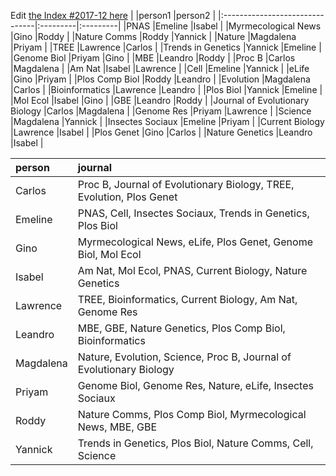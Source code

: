 Edit [the Index #2017-12 here](https://docs.google.com/document/d/148trHCFgjXf54Y6kVLHUcl9yq5uivKjP9nf_DkQQkRI/edit?usp=sharing)
|                                |person1   |person2   |
|:-------------------------------|:---------|:---------|
|PNAS                            |Emeline   |Isabel    |
|Myrmecological News             |Gino      |Roddy     |
|Nature Comms                    |Roddy     |Yannick   |
|Nature                          |Magdalena |Priyam    |
|TREE                            |Lawrence  |Carlos    |
|Trends in Genetics              |Yannick   |Emeline   |
|Genome Biol                     |Priyam    |Gino      |
|MBE                             |Leandro   |Roddy     |
|Proc B                          |Carlos    |Magdalena |
|Am Nat                          |Isabel    |Lawrence  |
|Cell                            |Emeline   |Yannick   |
|eLife                           |Gino      |Priyam    |
|Plos Comp Biol                  |Roddy     |Leandro   |
|Evolution                       |Magdalena |Carlos    |
|Bioinformatics                  |Lawrence  |Leandro   |
|Plos Biol                       |Yannick   |Emeline   |
|Mol Ecol                        |Isabel    |Gino      |
|GBE                             |Leandro   |Roddy     |
|Journal of Evolutionary Biology |Carlos    |Magdalena |
|Genome Res                      |Priyam    |Lawrence  |
|Science                         |Magdalena |Yannick   |
|Insectes Sociaux                |Emeline   |Priyam    |
|Current Biology                 |Lawrence  |Isabel    |
|Plos Genet                      |Gino      |Carlos    |
|Nature Genetics                 |Leandro   |Isabel    |




|person    |journal                                                              |
|:---------|:--------------------------------------------------------------------|
|Carlos    |Proc B, Journal of Evolutionary Biology, TREE, Evolution, Plos Genet |
|Emeline   |PNAS, Cell, Insectes Sociaux, Trends in Genetics, Plos Biol          |
|Gino      |Myrmecological News, eLife, Plos Genet, Genome Biol, Mol Ecol        |
|Isabel    |Am Nat, Mol Ecol, PNAS, Current Biology, Nature Genetics            |
|Lawrence  |TREE, Bioinformatics, Current Biology, Am Nat, Genome Res            |
|Leandro   |MBE, GBE, Nature Genetics, Plos Comp Biol, Bioinformatics           |
|Magdalena |Nature, Evolution, Science, Proc B, Journal of Evolutionary Biology  |
|Priyam    |Genome Biol, Genome Res, Nature, eLife, Insectes Sociaux               |
|Roddy     |Nature Comms, Plos Comp Biol, Myrmecological News, MBE, GBE          |
|Yannick   |Trends in Genetics, Plos Biol, Nature Comms, Cell, Science           |
